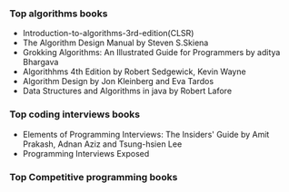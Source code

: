 ### Top algorithms books

* Introduction-to-algorithms-3rd-edition(CLSR)
* The Algorithm Design Manual by Steven S.Skiena
* Grokking Algorithms: An Illustrated Guide for Programmers by aditya Bhargava
* Algorithhms 4th Edition by Robert Sedgewick, Kevin Wayne
* Algorithm Design by Jon Kleinberg and Eva Tardos
* Data Structures and Algorithms in java by Robert Lafore

### Top coding interviews books
* Elements of Programming Interviews: The Insiders' Guide by Amit Prakash, Adnan Aziz and Tsung-hsien Lee
* Programming Interviews Exposed

### Top Competitive programming books

